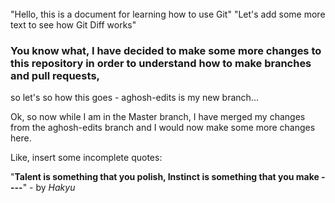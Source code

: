 ######
"Hello, this is a document for learning how to use Git"
"Let's add some more text to see how Git Diff works"

### You know what, I have decided to make some more changes to this repository in order to understand how to make branches and pull requests,
so let's so how this goes - aghosh-edits is my new branch...

Ok, so now while I am in the Master branch, I have merged my changes from the aghosh-edits branch and I would now make some more changes here.

Like, insert some incomplete quotes: 

"**Talent is something that you polish, Instinct is something that you make ----**" - by *Hakyu*
